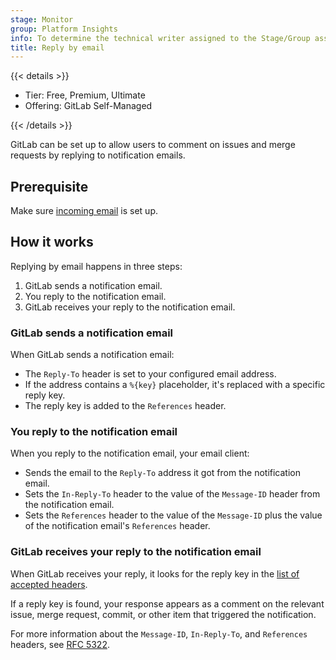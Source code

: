 ```yaml
---
stage: Monitor
group: Platform Insights
info: To determine the technical writer assigned to the Stage/Group associated with this page, see https://handbook.gitlab.com/handbook/product/ux/technical-writing/#assignments
title: Reply by email
---
```


{{< details >}}

- Tier: Free, Premium, Ultimate
- Offering: GitLab Self-Managed

{{< /details >}}

GitLab can be set up to allow users to comment on issues and merge requests by
replying to notification emails.

## Prerequisite

Make sure [incoming email](incoming_email.md) is set up.

## How it works

Replying by email happens in three steps:

1. GitLab sends a notification email.
1. You reply to the notification email.
1. GitLab receives your reply to the notification email.

### GitLab sends a notification email

When GitLab sends a notification email:

- The `Reply-To` header is set to your configured email address.
- If the address contains a `%{key}` placeholder, it's replaced with a specific reply key.
- The reply key is added to the `References` header.

### You reply to the notification email

When you reply to the notification email, your email client:

- Sends the email to the `Reply-To` address it got from the notification email.
- Sets the `In-Reply-To` header to the value of the `Message-ID` header from the
  notification email.
- Sets the `References` header to the value of the `Message-ID` plus the value of
  the notification email's `References` header.

### GitLab receives your reply to the notification email

When GitLab receives your reply, it looks for the reply key in the
[list of accepted headers](incoming_email.md#accepted-headers).

If a reply key is found, your response appears as a comment on the relevant issue,
merge request, commit, or other item that triggered the notification.

For more information about the `Message-ID`, `In-Reply-To`, and `References` headers,
see [RFC 5322](https://www.rfc-editor.org/rfc/rfc5322#section-3.6.4).
